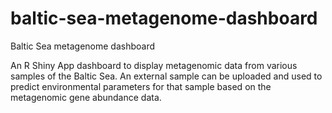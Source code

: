 # baltic-sea-metagenome-dashboard
Baltic Sea metagenome dashboard

An R Shiny App dashboard to display metagenomic data from various samples of the Baltic Sea. An external sample can be uploaded and used to predict environmental parameters for that sample based on the metagenomic gene abundance data.
